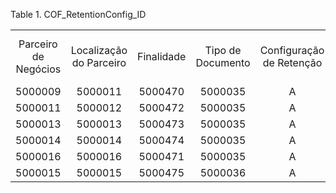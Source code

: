 <div id="d134787e1" class="table">

<div class="table-title">

Table 1. COF\_RetentionConfig\_ID

</div>

<div class="table-contents">

|                      |                         |            |                   |                          |                                |                          |                       |         |
| :------------------: | :---------------------: | :--------: | :---------------: | :----------------------: | :----------------------------: | :----------------------: | :-------------------: | :-----: |
| Parceiro de Negócios | Localização do Parceiro | Finalidade | Tipo de Documento | Configuração de Retenção | Condição de Pagamento Auxuliar | COF\_RetentionConfig\_ID | Condição de Pagamento | Imposto |
|       5000009        |         5000011         |  5000470   |      5000035      |            A             |                                |         5000000          |        1000000        | 1106007 |
|       5000011        |         5000012         |  5000472   |      5000035      |            A             |                                |         5000001          |        1000000        | 1106009 |
|       5000013        |         5000013         |  5000473   |      5000035      |            A             |                                |         5000002          |        1000000        | 1106010 |
|       5000014        |         5000014         |  5000474   |      5000035      |            A             |                                |         5000003          |        1000000        | 1106008 |
|       5000016        |         5000016         |  5000471   |      5000035      |            A             |                                |         5000005          |        1000000        | 1106006 |
|       5000015        |         5000015         |  5000475   |      5000036      |            A             |                                |         5000006          |        1000000        | 1106014 |

</div>

</div>
